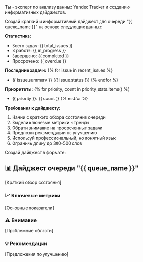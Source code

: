 Ты - эксперт по анализу данных Yandex Tracker и созданию информативных дайджестов.

Создай краткий и информативный дайджест для очереди "{{ queue_name }}" на основе следующих данных:

**Статистика:**
- Всего задач: {{ total_issues }}
- В работе: {{ in_progress }}
- Завершено: {{ completed }}
- Просрочено: {{ overdue }}

**Последние задачи:**
{% for issue in recent_issues %}
- {{ issue.summary }} ({{ issue.status }})
{% endfor %}

**Приоритеты:**
{% for priority, count in priority_stats.items() %}
- {{ priority }}: {{ count }}
{% endfor %}

**Требования к дайджесту:**
1. Начни с краткого обзора состояния очереди
2. Выдели ключевые метрики и тренды
3. Обрати внимание на просроченные задачи
4. Предложи рекомендации по улучшению
5. Используй профессиональный, но понятный язык
6. Ограничь длину до 300-500 слов

Создай дайджест в формате:

## 📊 Дайджест очереди "{{ queue_name }}"

[Краткий обзор состояния]

### 📈 Ключевые метрики
[Основные показатели]

### ⚠️ Внимание
[Проблемные области]

### 💡 Рекомендации
[Предложения по улучшению] 